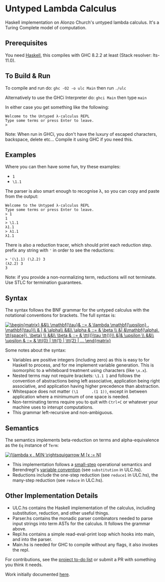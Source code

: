 # Untyped Lambda Calculus
Haskell implementation on Alonzo Church's untyped lambda calculus. It's a Turing Complete model of computation.

## Prerequisites
You need [Haskell](https://www.haskell.org/), this compiles with GHC 8.2.2 at least (Stack resolver: lts-11.0).

## To Build & Run

To compile and run do:
`ghc -O2 -o ulc Main`
then run `./ulc`

Alternatively to use the GHCi Interpreter do:
`ghci Main`
then type `main`

In either case you get something like the following:
```
Welcome to the Untyped λ-calculus REPL
Type some terms or press Enter to leave.
>

```
Note: When run in GHCi, you don't have the luxury of escaped characters, backspace, delete etc...
Compile it using GHC if you need this.

## Examples 
Where you can then have some fun, try these examples:
- `1`
- `\1.1`

The parser is also smart enough to recognise λ, so you can copy and paste from the output:
```
Welcome to the Untyped λ-calculus REPL
Type some terms or press Enter to leave.
> 1
1
> \1.1
λ1.1
> λ1.1
λ1.1
```

There is also a reduction tracer, which should print each reduction step. prefix any string with `'` in order to see the reductions:
```
> '(\1.1) (\2.2) 3
(λ2.2) 3
3
```
Note: if you provide a non-normalizing term, reductions will not terminate. Use STLC for termination guarantees.

## Syntax 

The syntax follows the BNF grammar for the untyped calculus with the notational conventions for brackets. The full syntax is:

<a href="https://www.codecogs.com/eqnedit.php?latex=\begin{matrix}&space;&&\\&space;\mathbf{\tau}&&space;::=&space;&&space;\lambda&space;\mathbf{\upsilon}&space;.&space;\mathbf{\tau}\\&space;&&space;|&space;&&space;\alpha\\&space;&&\\&space;\alpha&space;&&space;::=&space;&&space;\beta&space;\\&space;&|&space;&\mathbf{\alpha\,&space;\tt{space}\,&space;\beta}&space;\\&space;&&\\&space;\beta&space;&&space;::=&space;&&space;\tt{(}\tau&space;\tt{)}\\&space;&|&&space;\upsilon&space;\\&space;&&\\&space;\upsilon&space;&&space;::=&space;&&space;\tt{0}&space;|&space;\tt{1}&space;|&space;\tt{2}&space;|&space;...&space;\end{matrix}" target="_blank"><img src="https://latex.codecogs.com/gif.latex?\begin{matrix}&space;&&\\&space;\mathbf{\tau}&&space;::=&space;&&space;\lambda&space;\mathbf{\upsilon}&space;.&space;\mathbf{\tau}\\&space;&&space;|&space;&&space;\alpha\\&space;&&\\&space;\alpha&space;&&space;::=&space;&&space;\beta&space;\\&space;&|&space;&\mathbf{\alpha\,&space;\tt{space}\,&space;\beta}&space;\\&space;&&\\&space;\beta&space;&&space;::=&space;&&space;\tt{(}\tau&space;\tt{)}\\&space;&|&&space;\upsilon&space;\\&space;&&\\&space;\upsilon&space;&&space;::=&space;&&space;\tt{0}&space;|&space;\tt{1}&space;|&space;\tt{2}&space;|&space;...&space;\end{matrix}" title="\begin{matrix} &&\\ \mathbf{\tau}& ::= & \lambda \mathbf{\upsilon} . \mathbf{\tau}\\ & | & \alpha\\ &&\\ \alpha & ::= & \beta \\ &| &\mathbf{\alpha\, \tt{space}\, \beta} \\ &&\\ \beta & ::= & \tt{(}\tau \tt{)}\\ &|& \upsilon \\ &&\\ \upsilon & ::= & \tt{0} | \tt{1} | \tt{2} | ... \end{matrix}" /></a>

Some notes about the syntax:

- Variables are positive integers (including zero) as this is easy to for Haskell to process, and for me implement variable generation. This is isomorphic to a whiteboard treatment using characters (like `\x.x`).
- Nested terms may not require brackets: `\1.1 1` and follows the convention of abstractions being left associative, application being right associative, and application having higher precedence than abstraction. 
- Whitespace does not matter `(\1      .(1 1))`, except in between application where a minimumum of one space is needed. 
- Non-terminating terms require you to quit with `Ctrl+C` or whatever your machine uses to interupt computations.
- This grammar left-recursive and non-ambiguous.

## Semantics

The semantics implements beta-reduction on terms and alpha-equivalence as the `Eq` instance of `Term`:

<a href="https://www.codecogs.com/eqnedit.php?latex=(\lambda&space;x&space;.&space;M)N&space;\rightsquigarrow&space;M&space;[x&space;:=&space;N]" target="_blank"><img src="https://latex.codecogs.com/gif.latex?(\lambda&space;x&space;.&space;M)N&space;\rightsquigarrow&space;M&space;[x&space;:=&space;N]" title="(\lambda x . M)N \rightsquigarrow M [x := N]" /></a>

- This implementation follows a [small-step](https://cs.stackexchange.com/questions/43294/difference-between-small-and-big-step-operational-semantics) operational semantics and Berendregt's [variable convention](https://cs.stackexchange.com/questions/69323/barendregts-variable-convention-what-does-it-mean) (see `substitution` in ULC.hs). 
- Reductions include the one-step reduction (see `reduce1` in ULC.hs), the many-step reduction (see `reduce` in ULC.hs). 

## Other Implementation Details
- ULC.hs contains the Haskell implementation of the calculus, including substitution, reduction, and other useful things.
- Parser.hs contains the monadic parser combinators needed to parse input strings into term ASTs for the calculus. It follows the grammar above.
- Repl.hs contains a simple read-eval-print loop which hooks into main, and into the parser.
- Main.hs is needed for GHC to compile without any flags, it also invokes the repl.

For contributions, see the [project to-do list](https://github.com/lukeg101/lplzoo/projects/1) or submit a PR with something you think it needs.

Work initially documented [here](https://gist.github.com/lukeg101/9090f20f4a7b09f401df9390a0e357c9).


